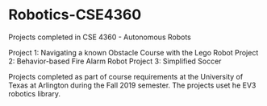 # Robotics-CSE4360

Projects completed in CSE 4360 - Autonomous Robots

  Project 1: Navigating a known Obstacle Course with the Lego Robot
  Project 2: Behavior-based Fire Alarm Robot
  Project 3: Simplified Soccer

Projects completed as part of course requirements at the University of Texas at Arlington during the Fall 2019 semester.
The projects uset he EV3 robotics library.
